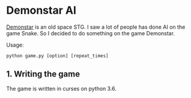 # Demonstar AI

[Demonstar](http://www.mking.com/demonstar_game.html)
is an old space STG. I saw a lot of people has done AI on the game Snake. So I decided to do something on the game Demonstar.

Usage:

~~~
python game.py [option] [repeat_times]
~~~

## 1. Writing the game

The game is written in curses on python 3.6. 


